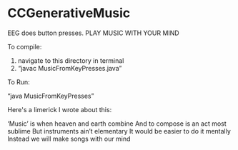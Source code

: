 # CCGenerativeMusic
EEG does button presses. PLAY MUSIC WITH YOUR MIND


To compile:

1. navigate to this directory in terminal
2. “javac MusicFromKeyPresses.java”

To Run:

“java MusicFromKeyPresses”


Here's a limerick I wrote about this:

‘Music’ is when heaven and earth combine
And to compose is an act most sublime
But instruments ain’t elementary
It would be easier to do it mentally
Instead we will make songs with our mind



